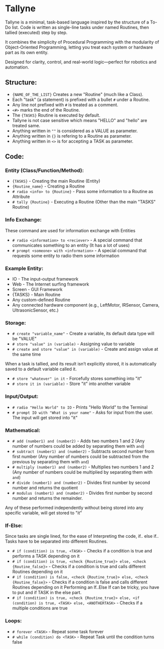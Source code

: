 # Tallyne

Tallyne is a minimal, task-based language inspired by the structure of a To-Do list. Code is written as single-line tasks under named Routines, then tallied (executed) step by step.

It combines the simplicity of Procedural Programming with the modularity of Object-Oriented Programming, letting you treat each system or hardware part as its own entity.

Designed for clarity, control, and real-world logic—perfect for robotics and automation.

## Structure:
- `{NAME_OF_THE_LIST}` Creates a new "Routine" (much like a Class).
- Each "task" (a statement) is prefixed with a bullet `#` under a Routine.
- Any line not prefixed with `#` is treated as a comment.
- `<#>` marks the end of the Routine.
- The `{TASKS}` Routine is executed by default.
- Tallyne is not case sensitive which means "HELLO" and "hello" are treated same.
- Anything written in `""` is considered as a VALUE as parameter.
- Anything written in `{}` is refering to a Routine as parameter.
- Anything written in `<>` is for accepting a TASK as parameter.

## Code:
### Entity (Class/Function/Method):
- `{TASKS}` - Creating the main Routine (Entity)
- `{Routine_name}` - Creating a Routine
- `# radio <info> to {Routine}` - Pass some information to a Routine as Attribute
- `# tally {Routine}` - Executing a Routine (Other than the main "TASKS" Routine)

### Info Exchange:
These command are used for information exchange with Entities
- `# radio <information> to <reciever>` - A special command that communicates something to an entity (It has a lot of uses)
- `# prompt <someone> with <information>` - A special command that requests some entity to radio them some information
  
### Example Entity:
- IO - The input-output framework
- Web - The Internet surfing framework
- Screen - GUI Framework
- {TASKS} - Main Routine
- Any custom-defined Routine
- Any connected hardware component (e.g., LeftMotor, IRSensor, Camera, UltrasonicSensor, etc.)

### Storage:
- `# create "variable_name"` - Create a variable, its default data type will be "VALUE"
- `# store "value" in (variable)` - Assigning value to variable
- `# create and store "value" in (variable)` - Create and assign value at the same time

When a task is tallied, and its result isn’t explicitly stored, it is automatically saved to a default variable called it.
- `# store "whatever" in it` - Forcefully stores something into "it"
- `# store it in (variable)` - Store "it" into another variable

### Input/Output:
- `# radio "Hello World" to IO` - Prints "Hello World" to the Terminal
- `# prompt IO with "What is your name"` - Asks for input from the user. The input will get stored into "it"

### Mathematical:
- `# add (number1) and (number2)` - Adds two numbers 1 and 2 (Any number of numbers could be added by separating them with `and`)
- `# subtract (number1) and (number2)` - Subtracts second number from first number (Any number of numbers could be subtracted from the previous by separating them with `and`)
- `# multiply (number1) and (number2)` - Multiplies two numbers 1 and 2 (Any number of numbers could be multiplied by separating them with `and`)
- `# divide (number1) and (number2)` - Divides first number by second number and returns the quotient
- `# modulus (number1) and (number2)` - Divides first number by second number and returns the remainder.

Any of these performed independently without being stored into any specific variable, will get stored to "it"

### If-Else:
Since tasks are single lined, for the ease of Interpreting the code, if.. else if.. Tasks have to be separated into different Routines.
- `# if (condition) is true, <TASK>` - Checks if a condition is true and performs a TASK depending on it
- `# if (condition) is true, <check {Routine_true}> else, <check {Routine_false}>` - Checks if a condition is true and calls different Routines depending on it
- `# if (condition) is false, <check {Routine_true}> else, <check {Routine_false}>` - Checks if a condition is false and calls different Routines depending on it
Performing an If..Else If can be tricky, you have to put and if TASK in the else part.
- `# if (condition) is true, <check {Routine_true}> else, <if (condition) is true, <TASK> else, <ANOTHERTASK>` - Checks if a multiple conditions are true

### Loops:
- `# forever <TASK>` - Repeat some task forever
- `# while (condition) do <TASK>` - Repeat Task until the condition turns false

